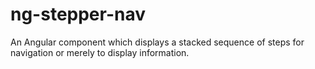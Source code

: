 # ng-stepper-nav
An Angular component which displays a stacked sequence of steps for navigation or merely to display information.
